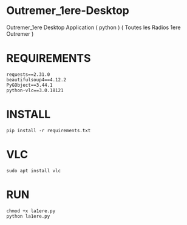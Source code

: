 # Outremer_1ere-Desktop
Outremer_1ere Desktop Application ( python ) ( Toutes les Radios 1ere Outremer ) 

# REQUIREMENTS 

    requests==2.31.0
    beautifulsoup4==4.12.2
    PyGObject==3.44.1
    python-vlc==3.0.18121


# INSTALL

    pip install -r requirements.txt


# VLC 

    sudo apt install vlc


# RUN 

    chmod +x la1ere.py
    python la1ere.py
